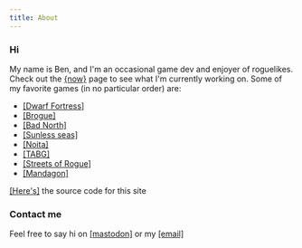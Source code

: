```yaml
---
title: About
---
```


### Hi
My name is Ben, and I'm an occasional game dev and enjoyer of roguelikes. Check out the [{now}](now.html) page to see what I'm currently working on. Some of my favorite games (in no particular order) are:

- [[Dwarf Fortress]](http://www.bay12games.com/dwarves/)
- [[Brogue]](https://sites.google.com/site/broguegame/)
- [[Bad North]](https://www.badnorth.com/)
- [[Sunless seas]](https://www.failbettergames.com/sunless/)
- [[Noita]](https://noitagame.com/)
- [[TABG]](https://landfall.se/totally-accurate-battlegrounds)
- [[Streets of Rogue]](https://streetsofrogue.com/)
- [[Mandagon]](https://blindsky.itch.io/mandagon)

[[Here's]](https://github.com/flber/flber.github.io) the source code for this site

### Contact me

Feel free to say hi on [[mastodon]](https://mastodon.online/@flbr) or my [[email]](mailto:benrhammond@gmail.com)
